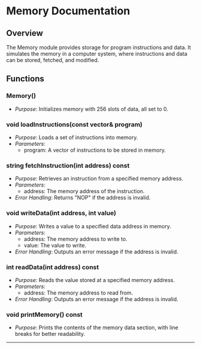 # Memory Documentation

## Overview
The Memory module provides storage for program instructions and data. It simulates the memory in a computer system, where instructions and data can be stored, fetched, and modified.

## Functions

### Memory()
- *Purpose*: Initializes memory with 256 slots of data, all set to 0.

### void loadInstructions(const vector<string>& program)
- *Purpose*: Loads a set of instructions into memory.
- *Parameters*:
  - program: A vector of instructions to be stored in memory.

### string fetchInstruction(int address) const
- *Purpose*: Retrieves an instruction from a specified memory address.
- *Parameters*:
  - address: The memory address of the instruction.
- *Error Handling*: Returns "NOP" if the address is invalid.

### void writeData(int address, int value)
- *Purpose*: Writes a value to a specified data address in memory.
- *Parameters*:
  - address: The memory address to write to.
  - value: The value to write.
- *Error Handling*: Outputs an error message if the address is invalid.

### int readData(int address) const
- *Purpose*: Reads the value stored at a specified memory address.
- *Parameters*:
  - address: The memory address to read from.
- *Error Handling*: Outputs an error message if the address is invalid.

### void printMemory() const
- *Purpose*: Prints the contents of the memory data section, with line breaks for better readability.

---